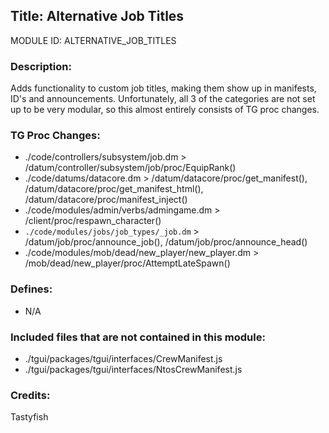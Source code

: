 ## Title: Alternative Job Titles

MODULE ID: ALTERNATIVE_JOB_TITLES

### Description:

Adds functionality to custom job titles, making them show up in manifests, ID's and announcements.
Unfortunately, all 3 of the categories are not set up to be very modular, so this almost entirely consists of TG proc changes.

### TG Proc Changes:

- ./code/controllers/subsystem/job.dm > /datum/controller/subsystem/job/proc/EquipRank()
- ./code/datums/datacore.dm > /datum/datacore/proc/get_manifest(), /datum/datacore/proc/get_manifest_html(), /datum/datacore/proc/manifest_inject()
- ./code/modules/admin/verbs/admingame.dm > /client/proc/respawn_character()
- `./code/modules/jobs/job_types/_job.dm` > /datum/job/proc/announce_job(), /datum/job/proc/announce_head()
- ./code/modules/mob/dead/new_player/new_player.dm > /mob/dead/new_player/proc/AttemptLateSpawn()

### Defines:

- N/A

### Included files that are not contained in this module:

- ./tgui/packages/tgui/interfaces/CrewManifest.js
- ./tgui/packages/tgui/interfaces/NtosCrewManifest.js

### Credits:

Tastyfish
